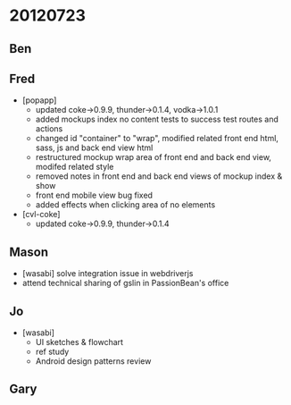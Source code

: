 # 20120723

## Ben



## Fred
- [popapp]
  - updated coke->0.9.9, thunder->0.1.4, vodka->1.0.1
  - added mockups index no content tests to success test routes and actions
  - changed id "container" to "wrap", modified related front end html, sass, js and back end view html
  - restructured mockup wrap area of front end and back end view, modifed related style
  - removed notes in front end and back end views of mockup index & show
  - front end mobile view bug fixed
  - added effects when clicking area of no elements
- [cvl-coke]
  - updated coke->0.9.9, thunder->0.1.4



## Mason
- [wasabi] solve integration issue in webdriverjs
- attend technical sharing of gslin in PassionBean's office



## Jo
- [wasabi]
  - UI sketches & flowchart
  - ref study
  - Android design patterns review



## Gary